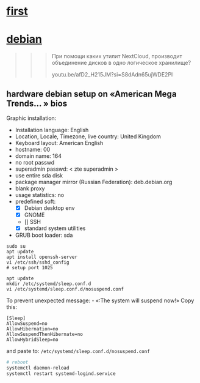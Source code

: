 # [first](gpt3.5.md)
# [debian](https://www.debian.org/releases/stable/amd64/index.ru.html)

>>>
>>> При помощи каких утилит NextCloud, производит объединение дисков в одно логическое хранилище?
>>>
>>> youtu.be/afD2_H215JM?si=S8dAdn65ujWDE2Pl
>>> 

## hardware debian setup on «American Mega Trends… » bios
Graphic installation:
  - Installation language: English
  - Location, Locale, Timezone, live country: United Kingdom
  - Keyboard layout: American English
  - hostname: 00
  - domain name: 164
  - no root passwd
  - superadmin passwd: < zte superadmin >
  - use entire sda disk
  - package manager mirror (Russian Federation): deb.debian.org
  - blank proxy
  - usage statistics: no
  - predefined soft:
    - [x] Debian desktop env
    - [x] GNOME
    - [] SSH
    - [x] standard system utilities
  - GRUB boot loader: sda
```shell
sudo su
apt update
apt install openssh-server
vi /etc/ssh/sshd_config
# setup port 1025
```
```shell
apt update
mkdir /etc/systemd/sleep.conf.d
vi /etc/systemd/sleep.conf.d/nosuspend.conf
```
To prevent unexpected message: - «:The system will suspend now!»
Copy this:
```config
[Sleep]
AllowSuspend=no
AllowHibernation=no
AllowSuspendThenHibernate=no
AllowHybridSleep=no
```
and paste to: ```/etc/systemd/sleep.conf.d/nosuspend.conf```
```sh
# reboot
systemctl daemon-reload
systemctl restart systemd-logind.service
```
